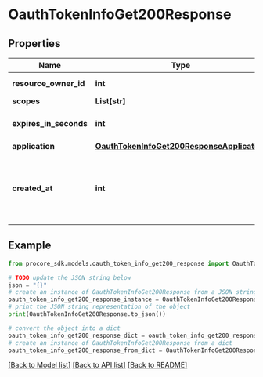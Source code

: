 # OauthTokenInfoGet200Response


## Properties

Name | Type | Description | Notes
------------ | ------------- | ------------- | -------------
**resource_owner_id** | **int** | Resource owner ID | [optional] 
**scopes** | **List[str]** | Scopes | [optional] 
**expires_in_seconds** | **int** | Expiration time in seconds | [optional] 
**application** | [**OauthTokenInfoGet200ResponseApplication**](OauthTokenInfoGet200ResponseApplication.md) |  | [optional] 
**created_at** | **int** | The integer value representing the time the access token was created. | [optional] 

## Example

```python
from procore_sdk.models.oauth_token_info_get200_response import OauthTokenInfoGet200Response

# TODO update the JSON string below
json = "{}"
# create an instance of OauthTokenInfoGet200Response from a JSON string
oauth_token_info_get200_response_instance = OauthTokenInfoGet200Response.from_json(json)
# print the JSON string representation of the object
print(OauthTokenInfoGet200Response.to_json())

# convert the object into a dict
oauth_token_info_get200_response_dict = oauth_token_info_get200_response_instance.to_dict()
# create an instance of OauthTokenInfoGet200Response from a dict
oauth_token_info_get200_response_from_dict = OauthTokenInfoGet200Response.from_dict(oauth_token_info_get200_response_dict)
```
[[Back to Model list]](../README.md#documentation-for-models) [[Back to API list]](../README.md#documentation-for-api-endpoints) [[Back to README]](../README.md)


